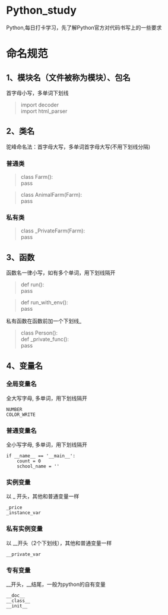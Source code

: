 # Python_study
Python,每日打卡学习，先了解Python官方对代码书写上的一些要求
# 命名规范
## 1、模块名（文件被称为模块）、包名
首字母小写，多单词下划线
>import decoder  
import html_parser  
## 2、类名
驼峰命名法：首字母大写，多单词首字母大写(不用下划线分隔)  
### 普通类
>class Farm():  
    pass  
    
>class AnimalFarm(Farm):  
    pass  
### 私有类
>class _PrivateFarm(Farm):  
    pass
## 3、函数
函数名一律小写，如有多个单词，用下划线隔开
>def run():  
    pass

>def run_with_env():  
    pass
    
私有函数在函数前加一个下划线_
>class Person():  
    def _private_func():  
       pass     
## 4、变量名
### 全局变量名
全大写字母, 多单词，用下划线隔开  
```
NUMBER
COLOR_WRITE
```
### 普通变量名
全小写字母, 多单词，用下划线隔开  
```cython
if __name__ == '__main__':
    count = 0
    school_name = ''
```
### 实例变量
以 _ 开头，其他和普通变量一样
```
_price
_instance_var
```
### 私有实例变量
以 __开头（2个下划线），其他和普通变量一样
```
__private_var
```
### 专有变量
__开头，__结尾，一般为python的自有变量
```
__doc__
__class__
__init__
```